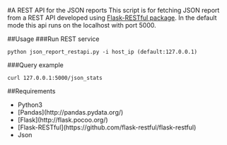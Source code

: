 #A REST API for the JSON reports
This script is for fetching JSON report from a REST API developed using [Flask-RESTful package](https://github.com/flask-restful/flask-restful). In the default mode this api runs on the localhost with port 5000.

##Usage
###Run REST service
<pre><code>python json_report_restapi.py -i host_ip (default:127.0.0.1)
</pre></code>

###Query example
<pre><code>curl 127.0.0.1:5000/json_stats
</pre></code>

##Requirements
<ul>
<li>Python3</li>
<li>[Pandas](http://pandas.pydata.org/)</li>
<li>[Flask](http://flask.pocoo.org/)</li>
<li>[Flask-RESTful](https://github.com/flask-restful/flask-restful)</li>
<li>Json</ul>

